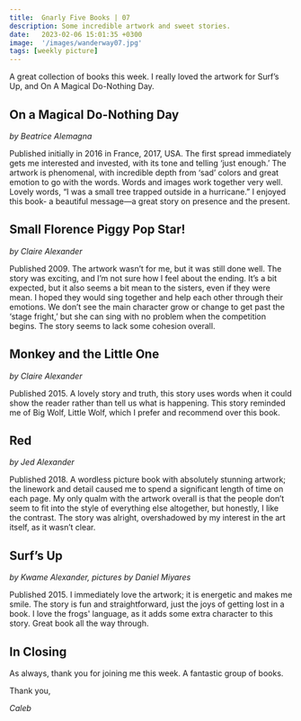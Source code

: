 ```yaml
---
title:  Gnarly Five Books | 07
description: Some incredible artwork and sweet stories.
date:   2023-02-06 15:01:35 +0300
image:  '/images/wanderway07.jpg'
tags: [weekly picture]
---
```

A great collection of books this week. I really loved the artwork for Surf’s Up, and On A Magical Do-Nothing Day.

## On a Magical Do-Nothing Day

*by Beatrice Alemagna*

Published initially in 2016 in France, 2017, USA. The first spread immediately gets me interested and invested, with its tone and telling ‘just enough.’ The artwork is phenomenal, with incredible depth from ‘sad’ colors and great emotion to go with the words. Words and images work together very well. Lovely words, “I was a small tree trapped outside in a hurricane.” I enjoyed this book- a beautiful message—a great story on presence and the present.


## Small Florence Piggy Pop Star!

*by Claire Alexander*

Published 2009. The artwork wasn’t for me, but it was still done well. The story was exciting, and I’m not sure how I feel about the ending. It’s a bit expected, but it also seems a bit mean to the sisters, even if they were mean. I hoped they would sing together and help each other through their emotions. We don’t see the main character grow or change to get past the ‘stage fright,’ but she can sing with no problem when the competition begins. The story seems to lack some cohesion overall.


## Monkey and the Little One

*by Claire Alexander*

Published 2015. A lovely story and truth, this story uses words when it could show the reader rather than tell us what is happening. This story reminded me of Big Wolf, Little Wolf, which I prefer and recommend over this book.


## Red

*by Jed Alexander*

Published 2018. A wordless picture book with absolutely stunning artwork; the linework and detail caused me to spend a significant length of time on each page. My only qualm with the artwork overall is that the people don’t seem to fit into the style of everything else altogether, but honestly, I like the contrast. The story was alright, overshadowed by my interest in the art itself, as it wasn’t clear.


## Surf’s Up

*by Kwame Alexander, pictures by Daniel Miyares*

Published 2015. I immediately love the artwork; it is energetic and makes me smile. The story is fun and straightforward, just the joys of getting lost in a book. I love the frogs' language, as it adds some extra character to this story. Great book all the way through.

## In Closing
As always, thank you for joining me this week. A fantastic group of books.

Thank you,

*Caleb*
